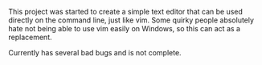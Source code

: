 This project was started to create a simple text editor that can be used directly on the
command line, just like vim. Some quirky people absolutely hate not being able to use vim
easily on Windows, so this can act as a replacement.

Currently has several bad bugs and is not complete.
